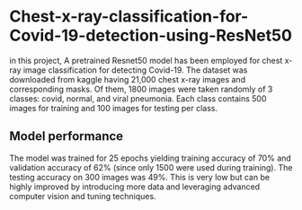 # Chest-x-ray-classification-for-Covid-19-detection-using-ResNet50
in this project, A pretrained Resnet50 model has been employed for chest x-ray image classification for detecting Covid-19. The dataset was downloaded from kaggle having 21,000 chest x-ray images and corresponding masks. Of them, 1800 images were taken randomly of 3 classes: covid, normal, and viral pneumonia. Each class contains 500 images for training and 100 images for testing per class. 


## Model performance
The model was trained for 25 epochs yielding training accuracy of 70% and validation accuracy of 62% (since only 1500 were used during training). The testing accuracy on 300 images was 49%. This is very low but can be highly improved by introducing more data and leveraging advanced computer vision and tuning techniques. 
